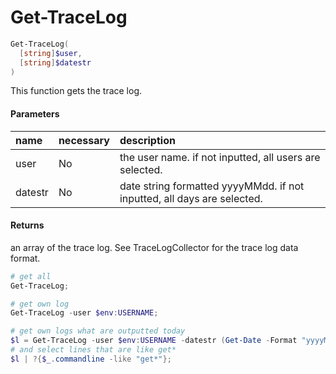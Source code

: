 # Get-TraceLog
``` powershell
Get-TraceLog(
  [string]$user,
  [string]$datestr
)
```
This function gets the trace log.

#### Parameters
|name|necessary|description|
|:--|:--|:--|
| user | No | the user name. if not inputted, all users are selected. |
| datestr | No | date string formatted yyyyMMdd. if not inputted, all days are selected. |

#### Returns
an array of the trace log.
See TraceLogCollector for the trace log data format.

``` powershell
# get all
Get-TraceLog;

# get own log
Get-TraceLog -user $env:USERNAME;

# get own logs what are outputted today
$l = Get-TraceLog -user $env:USERNAME -datestr (Get-Date -Format "yyyyMMdd");
# and select lines that are like get*
$l | ?{$_.commandline -like "get*"};
```
